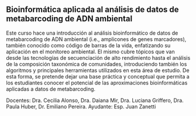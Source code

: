 ## Bioinformática aplicada al análisis de datos de metabarcoding de ADN ambiental

Este curso hace una introducción al análisis bioinformático de datos de metabarcoding de ADN
ambiental (i.e., amplicones de genes marcadores), también conocido como código de barras de
la vida, enfatizando su aplicación en el monitoreo ambiental. El mismo cubre tópicos que van
desde las tecnologías de secuenciación de alto rendimiento hasta el análisis de la composición
taxonómica de comunidades, introduciendo también los algoritmos y principales herramientas
utilizados en esta área de estudio. De esta forma, se pretende dejar una base práctica y
conceptual que permita a los estudiantes conocer el potencial de las aproximaciones
bioinformáticas aplicadas a datos de metabarcoding.  

Docentes: Dra. Cecilia Alonso, Dra. Daiana Mir, Dra. Luciana Griffero, Dra. Paula Huber,
Dr. Emiliano Pereira. Ayudante: Esp. Juan Zanetti